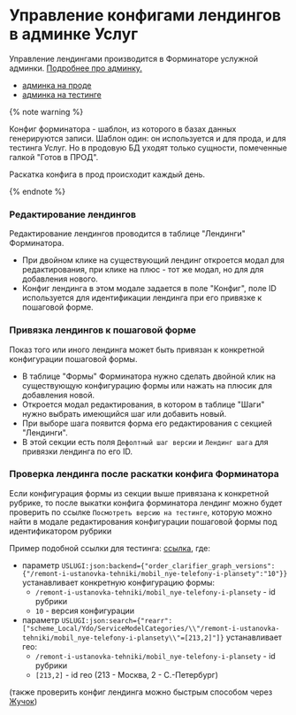 # Управление конфигами лендингов в админке Услуг

Управление лендингами производится в Форминаторе услужной админки. [Подробнее про админку.](../ydo-admin/index.md)
- [админка на проде](https://ydo-admin.yandex-team.ru/uslugi-admin/forminator)
- [админка на тестинге](https://ydo-admin-dev.yandex-team.ru/uslugi-admin/forminator)

{% note warning %}

Конфиг форминатора - шаблон, из которого в базах данных генерируются записи. Шаблон один: он используется и для прода, и для тестинга Услуг. Но в продовую БД уходят только сущности, помеченные галкой "Готов в ПРОД".

Раскатка конфига в прод происходит каждый день.

{% endnote %}

### Редактирование лендингов

Редактирование лендингов проводится в таблице "Лендинги" Форминатора.
- При двойном клике на существующий лендинг откроется модал для редактирования, при клике на плюс - тот же модал, но для для добавления нового.
- Конфиг лендинга в этом модале задается в поле "Конфиг", поле ID используется для идентификации лендинга при его привязке к пошаговой форме.

### Привязка лендингов к пошаговой форме

Показ того или иного лендинга может быть привязан к конкретной конфигурации пошаговой формы.
- В таблице "Формы" Форминатора нужно сделать двойной клик на существующую конфигурацию формы или нажать на плюсик для добавления новой.
- Откроется модал редактирования, в котором в таблице "Шаги" нужно выбрать имеющийся шаг или добавить новый.
- При выборе шага появится форма его редактирования с секцией "Лендинги".
- В этой секции есть поля ```Дефолтный шаг версии``` и ```Лендинг шага``` для привязки лендинга по его ID.

### Проверка лендинга после раскатки конфига Форминатора

Если конфигурация формы из секции выше привязана к конкретной рубрике, то после выкатки конфига форминатора лендинг можно будет проверить по ссылке ```Посмотреть версию на тестинге```, которую можно найти в модале редактирования конфигурации пошаговой формы под идентификатором рубрики

Пример подобной ссылки для тестинга: [ссылка](https://shared-dev.hamster.yandex.ru/uslugi/213-moscow/category/remont-i-ustanovka-tehniki/vodonagrevateli--2046?srcflag=USLUGI%3Ajson%3Abackend%3D%7B%22order_clarifier_graph_versions%22%3A%7B%22%2Fremont-i-ustanovka-tehniki%2Fvodonagrevateli%22%3A%226%22%7D%7D&srcflag=USLUGI%3Ajson%3Asearch%3D%7B%22rearr%22%3A%5B%22scheme_Local%2FYdo%2FServiceModelCategories%2F%5C%22%2Fremont-i-ustanovka-tehniki%2Fvodonagrevateli%5C%22%3D%5B213%5D%22%5D%7D), где:
- параметр ```USLUGI:json:backend={"order_clarifier_graph_versions":{"/remont-i-ustanovka-tehniki/mobil_nye-telefony-i-plansety":"10"}}``` устанавливает конкретную конфигурацию формы:
  - ```/remont-i-ustanovka-tehniki/mobil_nye-telefony-i-plansety``` - id рубрики
  - ```10``` - версия конфигурации
- параметр ```USLUGI:json:search={"rearr":["scheme_Local/Ydo/ServiceModelCategories/\\"/remont-i-ustanovka-tehniki/mobil_nye-telefony-i-plansety\\"=[213,2]"]}``` устанавливает гео:
  - ```/remont-i-ustanovka-tehniki/mobil_nye-telefony-i-plansety``` - id рубрики
  - ```[213,2]``` - id гео (213 - Москва, 2 - С.-Петербург)

(также проверить конфиг лендинга можно быстрым способом через [Жучок](config-check.md))











